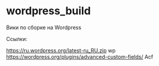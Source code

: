 # wordpress_build
Вики по сборке на Wordpress

Ссылки:

https://ru.wordpress.org/latest-ru_RU.zip wp
https://wordpress.org/plugins/advanced-custom-fields/ Acf
